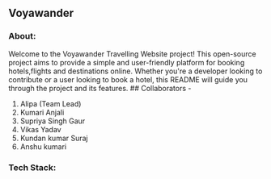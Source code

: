 <h2>Voyawander</h2>
<h3>About:</h3>
Welcome to the Voyawander  Travelling Website project! This open-source project aims to provide a simple and user-friendly platform for booking hotels,flights and destinations online. Whether you're a developer looking to contribute or a user looking to book a hotel, this README will guide you through the project and its features.
## Collaborators - 
<ol>
    <li>Alipa (Team Lead)</li>
  <li>Kumari Anjali</li>
   <li>Supriya Singh Gaur</li>
   <li>Vikas Yadav</li>
   <li>Kundan kumar Suraj</li>
   <li>Anshu kumari</li>
</ol>
<h3>Tech Stack:</h3>
